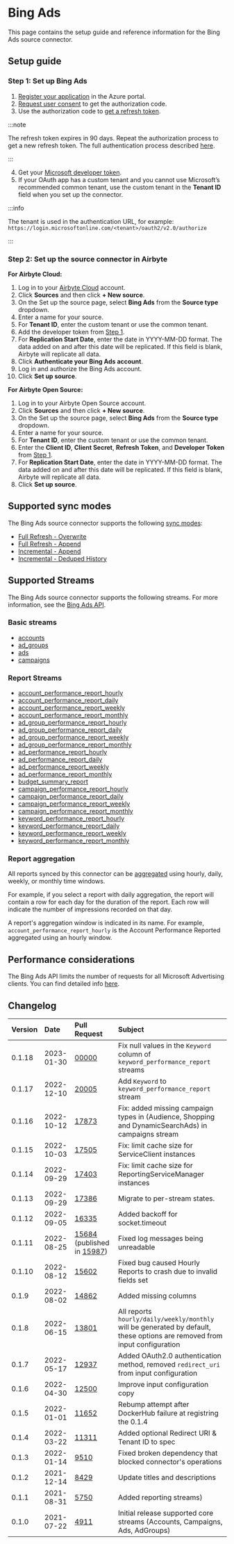 # Bing Ads
This page contains the setup guide and reference information for the Bing Ads source connector.

## Setup guide
### Step 1: Set up Bing Ads
1. [Register your application](https://docs.microsoft.com/en-us/advertising/guides/authentication-oauth-register?view=bingads-13) in the Azure portal.
2. [Request user consent](https://docs.microsoft.com/en-us/advertising/guides/authentication-oauth-consent?view=bingads-13l) to get the authorization code.
3. Use the authorization code to [get a refresh token](https://docs.microsoft.com/en-us/advertising/guides/authentication-oauth-get-tokens?view=bingads-13).

:::note

The refresh token expires in 90 days. Repeat the authorization process to get a new refresh token. The full authentication process described [here](https://docs.microsoft.com/en-us/advertising/guides/get-started?view=bingads-13#access-token).

:::

4. Get your [Microsoft developer token](https://docs.microsoft.com/en-us/advertising/guides/get-started?view=bingads-13#get-developer-token).
5. If your OAuth app has a custom tenant and you cannot use Microsoft’s recommended common tenant, use the custom tenant in the **Tenant ID** field when you set up the connector.

:::info

The tenant is used in the authentication URL, for example: `https://login.microsoftonline.com/<tenant>/oauth2/v2.0/authorize`

:::

### Step 2: Set up the source connector in Airbyte

<!-- env:cloud -->
**For Airbyte Cloud:**
1. Log in to your [Airbyte Cloud](https://cloud.airbyte.io/workspaces) account.
2. Click **Sources** and then click **+ New source**.
3. On the Set up the source page, select **Bing Ads** from the **Source type** dropdown.
4. Enter a name for your source.
5. For **Tenant ID**, enter the custom tenant or use the common tenant.
6. Add the developer token from [Step 1](#step-1-set-up-bing-ads).
7. For **Replication Start Date**, enter the date in YYYY-MM-DD format. The data added on and after this date will be replicated. If this field is blank, Airbyte will replicate all data.
8. Click **Authenticate your Bing Ads account**.
9. Log in and authorize the Bing Ads account.
10. Click **Set up source**.  
<!-- /env:cloud -->

<!-- env:oss -->
**For Airbyte Open Source:**
1. Log in to your Airbyte Open Source account.
2. Click **Sources** and then click **+ New source**.
3. On the Set up the source page, select **Bing Ads** from the **Source type** dropdown.
4. Enter a name for your source.
5. For **Tenant ID**, enter the custom tenant or use the common tenant.
6. Enter the **Client ID**, **Client Secret**, **Refresh Token**, and **Developer Token** from [Step 1](#step-1-set-up-bing-ads).
7. For **Replication Start Date**, enter the date in YYYY-MM-DD format. The data added on and after this date will be replicated. If this field is blank, Airbyte will replicate all data.
8. Click **Set up source**.
<!-- /env:oss -->

## Supported sync modes
The Bing Ads source connector supports the following [sync modes](https://docs.airbyte.com/cloud/core-concepts#connection-sync-modes):
* [Full Refresh - Overwrite](https://docs.airbyte.com/understanding-airbyte/glossary#full-refresh-sync)
* [Full Refresh - Append](https://docs.airbyte.com/understanding-airbyte/connections/full-refresh-append)
* [Incremental - Append](https://docs.airbyte.com/understanding-airbyte/connections/incremental-append)
* [Incremental - Deduped History](https://docs.airbyte.com/understanding-airbyte/connections/incremental-deduped-history)

## Supported Streams
The Bing Ads source connector supports the following streams. For more information, see the [Bing Ads API](https://docs.microsoft.com/en-us/advertising/guides/?view=bingads-13).

### Basic streams
- [accounts](https://docs.microsoft.com/en-us/advertising/customer-management-service/searchaccounts?view=bingads-13)
- [ad_groups](https://docs.microsoft.com/en-us/advertising/campaign-management-service/getadgroupsbycampaignid?view=bingads-13)
- [ads](https://docs.microsoft.com/en-us/advertising/campaign-management-service/getadsbyadgroupid?view=bingads-13)
- [campaigns](https://docs.microsoft.com/en-us/advertising/campaign-management-service/getcampaignsbyaccountid?view=bingads-13)

### Report Streams
- [account_performance_report_hourly](https://docs.microsoft.com/en-us/advertising/reporting-service/accountperformancereportrequest?view=bingads-13)
- [account_performance_report_daily](https://docs.microsoft.com/en-us/advertising/reporting-service/accountperformancereportrequest?view=bingads-13)
- [account_performance_report_weekly](https://docs.microsoft.com/en-us/advertising/reporting-service/accountperformancereportrequest?view=bingads-13)
- [account_performance_report_monthly](https://docs.microsoft.com/en-us/advertising/reporting-service/accountperformancereportrequest?view=bingads-13)
- [ad_group_performance_report_hourly](https://docs.microsoft.com/en-us/advertising/reporting-service/adgroupperformancereportrequest?view=bingads-13)
- [ad_group_performance_report_daily](https://docs.microsoft.com/en-us/advertising/reporting-service/adgroupperformancereportrequest?view=bingads-13)
- [ad_group_performance_report_weekly](https://docs.microsoft.com/en-us/advertising/reporting-service/adgroupperformancereportrequest?view=bingads-13)
- [ad_group_performance_report_monthly](https://docs.microsoft.com/en-us/advertising/reporting-service/adgroupperformancereportrequest?view=bingads-13)
- [ad_performance_report_hourly](https://docs.microsoft.com/en-us/advertising/reporting-service/adperformancereportrequest?view=bingads-13)
- [ad_performance_report_daily](https://docs.microsoft.com/en-us/advertising/reporting-service/adperformancereportrequest?view=bingads-13)
- [ad_performance_report_weekly](https://docs.microsoft.com/en-us/advertising/reporting-service/adperformancereportrequest?view=bingads-13)
- [ad_performance_report_monthly](https://docs.microsoft.com/en-us/advertising/reporting-service/adperformancereportrequest?view=bingads-13)
- [budget_summary_report](https://docs.microsoft.com/en-us/advertising/reporting-service/budgetsummaryreportrequest?view=bingads-13)
- [campaign_performance_report_hourly](https://docs.microsoft.com/en-us/advertising/reporting-service/campaignperformancereportrequest?view=bingads-13)
- [campaign_performance_report_daily](https://docs.microsoft.com/en-us/advertising/reporting-service/campaignperformancereportrequest?view=bingads-13)
- [campaign_performance_report_weekly](https://docs.microsoft.com/en-us/advertising/reporting-service/campaignperformancereportrequest?view=bingads-13)
- [campaign_performance_report_monthly](https://docs.microsoft.com/en-us/advertising/reporting-service/campaignperformancereportrequest?view=bingads-13)
- [keyword_performance_report_hourly](https://docs.microsoft.com/en-us/advertising/reporting-service/keywordperformancereportrequest?view=bingads-13)
- [keyword_performance_report_daily](https://docs.microsoft.com/en-us/advertising/reporting-service/keywordperformancereportrequest?view=bingads-13)
- [keyword_performance_report_weekly](https://docs.microsoft.com/en-us/advertising/reporting-service/keywordperformancereportrequest?view=bingads-13)
- [keyword_performance_report_monthly](https://docs.microsoft.com/en-us/advertising/reporting-service/keywordperformancereportrequest?view=bingads-13)

### Report aggregation
All reports synced by this connector can be [aggregated](https://docs.microsoft.com/en-us/advertising/reporting-service/reportaggregation?view=bingads-13) using hourly, daily, weekly, or monthly time windows.

For example, if you select a report with daily aggregation, the report will contain a row for each day for the duration of the report. Each row will indicate the number of impressions recorded on that day.

A report's aggregation window is indicated in its name. For example, `account_performance_report_hourly` is the Account Performance Reported aggregated using an hourly window.

## Performance considerations
The Bing Ads API limits the number of requests for all Microsoft Advertising clients. You can find detailed info [here](https://docs.microsoft.com/en-us/advertising/guides/services-protocol?view=bingads-13#throttling).

## Changelog
| Version | Date       | Pull Request                                                                                                                     | Subject                                                                                                                    |
|:--------|:-----------|:---------------------------------------------------------------------------------------------------------------------------------|:---------------------------------------------------------------------------------------------------------------------------|
| 0.1.18  | 2023-01-30 | [00000](https://github.com/airbytehq/airbyte/pull/00000)                                                                         | Fix null values in the `Keyword` column of `keyword_performance_report` streams                                            |
| 0.1.17  | 2022-12-10 | [20005](https://github.com/airbytehq/airbyte/pull/20005)                                                                         | Add `Keyword` to `keyword_performance_report` stream                                                                       |
| 0.1.16  | 2022-10-12 | [17873](https://github.com/airbytehq/airbyte/pull/17873)                                                                         | Fix: added missing campaign types in (Audience, Shopping and DynamicSearchAds) in campaigns stream                         |
| 0.1.15  | 2022-10-03 | [17505](https://github.com/airbytehq/airbyte/pull/17505)                                                                         | Fix: limit cache size for ServiceClient instances                                                                          |
| 0.1.14  | 2022-09-29 | [17403](https://github.com/airbytehq/airbyte/pull/17403)                                                                         | Fix: limit cache size for ReportingServiceManager instances                                                                |
| 0.1.13  | 2022-09-29 | [17386](https://github.com/airbytehq/airbyte/pull/17386)                                                                         | Migrate to per-stream states.                                                                                              |
| 0.1.12  | 2022-09-05 | [16335](https://github.com/airbytehq/airbyte/pull/16335)                                                                         | Added backoff for socket.timeout                                                                                           |
| 0.1.11  | 2022-08-25 | [15684](https://github.com/airbytehq/airbyte/pull/15684) (published in [15987](https://github.com/airbytehq/airbyte/pull/15987)) | Fixed log messages being unreadable                                                                                        |
| 0.1.10  | 2022-08-12 | [15602](https://github.com/airbytehq/airbyte/pull/15602)                                                                         | Fixed bug caused Hourly Reports to crash due to invalid fields set                                                         |
| 0.1.9   | 2022-08-02 | [14862](https://github.com/airbytehq/airbyte/pull/14862)                                                                         | Added missing columns                                                                                                      |
| 0.1.8   | 2022-06-15 | [13801](https://github.com/airbytehq/airbyte/pull/13801)                                                                         | All reports `hourly/daily/weekly/monthly` will be generated by default, these options are removed from input configuration |
| 0.1.7   | 2022-05-17 | [12937](https://github.com/airbytehq/airbyte/pull/12937)                                                                         | Added OAuth2.0 authentication method, removed `redirect_uri` from input configuration                                      |
| 0.1.6   | 2022-04-30 | [12500](https://github.com/airbytehq/airbyte/pull/12500)                                                                         | Improve input configuration copy                                                                                           |
| 0.1.5   | 2022-01-01 | [11652](https://github.com/airbytehq/airbyte/pull/11652)                                                                         | Rebump attempt after DockerHub failure at registring the 0.1.4                                                             |
| 0.1.4   | 2022-03-22 | [11311](https://github.com/airbytehq/airbyte/pull/11311)                                                                         | Added optional Redirect URI & Tenant ID to spec                                                                            |
| 0.1.3   | 2022-01-14 | [9510](https://github.com/airbytehq/airbyte/pull/9510)                                                                           | Fixed broken dependency that blocked connector's operations                                                                |
| 0.1.2   | 2021-12-14 | [8429](https://github.com/airbytehq/airbyte/pull/8429)                                                                           | Update titles and descriptions                                                                                             |
| 0.1.1   | 2021-08-31 | [5750](https://github.com/airbytehq/airbyte/pull/5750)                                                                           | Added reporting streams\)                                                                                                  |
| 0.1.0   | 2021-07-22 | [4911](https://github.com/airbytehq/airbyte/pull/4911)                                                                           | Initial release supported core streams \(Accounts, Campaigns, Ads, AdGroups\)                                              |

